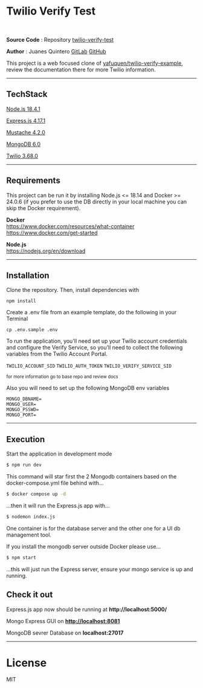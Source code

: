 # Twilio Verify Test

<br>

**Source Code** : Repository [twilio-verify-test](https://github.com/juanesquintero/twilio-verify-test)

**Author** : Juanes Quintero [GitLab](https://gitlab.com/juanesquintero) [GitHub](https://github.com/juanesquintero)


This project is a web focused clone of [yafuquen/twilio-verify-example](https://github.com/yafuquen/twilio-verify-example), review the documentation there for more Twilio information.

---


## TechStack

[Node.js 18.4.1](https://nodejs.org/en/)

[Express.js 4.17.1](https://expressjs.com/)

[Mustache 4.2.0](https://github.com/janl/mustache.js)

[MongoDB 6.0](https://www.mongodb.com/)

[Twilio 3.68.0](https://www.npmjs.com/package/twilio)

---


## Requirements

This project can be run it by installing Node.js <= 18.14 and Docker >= 24.0.6 (if you prefer to use the DB directly in your local machine you can skip the Docker requirement).

  **Docker** <br>
  https://www.docker.com/resources/what-container <br>
  https://www.docker.com/get-started

  **Node.js** <br>
  https://nodejs.org/en/download


---

## Installation

Clone the repository. Then, install dependencies with

`npm install`

Create a .env file from an example template, do the following in your Terminal

`cp .env.sample .env`

To run the application, you'll need set up your Twilio account credentials and configure the Verify Service, so you’ll need to collect the following variables from the Twilio Account Portal.

`TWILIO_ACCOUNT_SID`
`TWILIO_AUTH_TOKEN`
`TWILIO_VERIFY_SERVICE_SID`

<small>for more information go to base repo and review docs</small>

Also you will need to set up the following MongoDB env variables

  ```dosini
  MONGO_DBNAME=
  MONGO_USER=
  MONGO_PSSWD=
  MONGO_PORT=
  ```

---

## Execution

Start the application in development mode

  ```bash
  $ npm run dev
  ```

This command will star first the 2 Mongodb containers based on the docker-compose.yml file behind with...

  ```bash
  $ docker compose up -d
  ```

...then it will run the Express.js app with... 
  
  ```bash
  $ nodemon index.js
  ```

One container is for the database server and the other one for a UI db management tool. 

If you install the mongodb server outside Docker please use...

  ```bash
  $ npm start
  ```

...this will just run the Express server, ensure your mongo service is up and running.


## Check it out

Express.js app now should be running at **http://localhost:5000/**

Mongo Express GUI on **[http://localhost:8081](http://localhost:8081)**

MongoDB sevrer Database on **localhost:27017**


---

<!-- TODO Explain the use cases -->

# License

MIT
